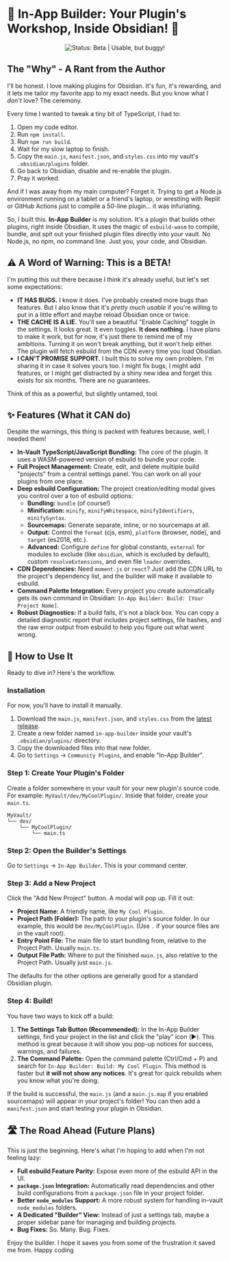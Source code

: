 # 🚀 In-App Builder: Your Plugin's Workshop, Inside Obsidian! 🚀

<p align="center">
  <img src="https://img.shields.io/badge/status-BETA%20%7C%20Usable,%20but%20buggy!-orange" alt="Status: Beta | Usable, but buggy!">
</p>

## The "Why" - A Rant from the Author

I'll be honest. I love making plugins for Obsidian. It's fun, it's rewarding, and it lets me tailor my favorite app to my exact needs. But you know what I *don't* love? The ceremony.

Every time I wanted to tweak a tiny bit of TypeScript, I had to:
1.  Open my code editor.
2.  Run `npm install`.
3.  Run `npm run build`.
4.  Wait for my slow laptop to finish.
5.  Copy the `main.js`, `manifest.json`, and `styles.css` into my vault's `.obsidian/plugins` folder.
6.  Go back to Obsidian, disable and re-enable the plugin.
7.  Pray it worked.

And if I was away from my main computer? Forget it. Trying to get a Node.js environment running on a tablet or a friend's laptop, or wrestling with Replit or GitHub Actions just to compile a 50-line plugin... it was infuriating.

So, I built this. **In-App Builder** is my solution. It's a plugin that builds other plugins, right inside Obsidian. It uses the magic of `esbuild-wasm` to compile, bundle, and spit out your finished plugin files directly into your vault. No Node.js, no npm, no command line. Just you, your code, and Obsidian.

## ⚠️ A Word of Warning: This is a BETA!

I'm putting this out there because I think it's already useful, but let's set some expectations:

*   **IT HAS BUGS.** I know it does. I've probably created more bugs than features. But I also know that it's *pretty much usable* if you're willing to put in a little effort and maybe reload Obsidian once or twice.
*   **THE CACHE IS A LIE.** You'll see a beautiful "Enable Caching" toggle in the settings. It looks great. It even toggles. **It does nothing.** I have plans to make it work, but for now, it's just there to remind me of my ambitions. Turning it on won't break anything, but it won't help either. The plugin will fetch esbuild from the CDN every time you load Obsidian.
*   **I CAN'T PROMISE SUPPORT.** I built this to solve my own problem. I'm sharing it in case it solves yours too. I might fix bugs, I might add features, or I might get distracted by a shiny new idea and forget this exists for six months. There are no guarantees.

Think of this as a powerful, but slightly untamed, tool.

## ✨ Features (What it CAN do)

Despite the warnings, this thing is packed with features because, well, I needed them!

*   **In-Vault TypeScript/JavaScript Bundling:** The core of the plugin. It uses a WASM-powered version of esbuild to bundle your code.
*   **Full Project Management:** Create, edit, and delete multiple build "projects" from a central settings panel. You can work on all your plugins from one place.
*   **Deep esbuild Configuration:** The project creation/editing modal gives you control over a ton of esbuild options:
    *   **Bundling:** `bundle` (of course!)
    *   **Minification:** `minify`, `minifyWhitespace`, `minifyIdentifiers`, `minifySyntax`.
    *   **Sourcemaps:** Generate separate, inline, or no sourcemaps at all.
    *   **Output:** Control the `format` (cjs, esm), `platform` (browser, node), and `target` (es2018, etc.).
    *   **Advanced:** Configure `define` for global constants, `external` for modules to exclude (like `obsidian`, which is excluded by default), custom `resolveExtensions`, and even file `loader` overrides.
*   **CDN Dependencies:** Need `moment.js` or `react`? Just add the CDN URL to the project's dependency list, and the builder will make it available to esbuild.
*   **Command Palette Integration:** Every project you create automatically gets its own command in Obsidian: `In-App Builder: Build: [Your Project Name]`.
*   **Robust Diagnostics:** If a build fails, it's not a black box. You can copy a detailed diagnostic report that includes project settings, file hashes, and the raw error output from esbuild to help you figure out what went wrong.

## 🔧 How to Use It

Ready to dive in? Here's the workflow.

### Installation
For now, you'll have to install it manually.
1.  Download the `main.js`, `manifest.json`, and `styles.css` from the [latest release](https://github.com/Yuichi-Aragi/IAB/releases).
2.  Create a new folder named `in-app-builder` inside your vault's `.obsidian/plugins/` directory.
3.  Copy the downloaded files into that new folder.
4.  Go to `Settings` -> `Community Plugins`, and enable "In-App Builder".

### Step 1: Create Your Plugin's Folder
Create a folder somewhere in your vault for your new plugin's source code. For example: `MyVault/dev/MyCoolPlugin/`. Inside that folder, create your `main.ts`.

```
MyVault/
└── dev/
    └── MyCoolPlugin/
        └── main.ts
```

### Step 2: Open the Builder's Settings
Go to `Settings` -> `In-App Builder`. This is your command center.

### Step 3: Add a New Project
Click the "Add New Project" button. A modal will pop up. Fill it out:

*   **Project Name:** A friendly name, like `My Cool Plugin`.
*   **Project Path (Folder):** The path to your plugin's source folder. In our example, this would be `dev/MyCoolPlugin`. (Use `.` if your source files are in the vault root).
*   **Entry Point File:** The main file to start bundling from, relative to the Project Path. Usually `main.ts`.
*   **Output File Path:** Where to put the finished `main.js`, also relative to the Project Path. Usually just `main.js`.

The defaults for the other options are generally good for a standard Obsidian plugin.

### Step 4: Build!
You have two ways to kick off a build:

1.  **The Settings Tab Button (Recommended):** In the In-App Builder settings, find your project in the list and click the "play" icon (▶️). This method is great because it will show you pop-up notices for success, warnings, and failures.
2.  **The Command Palette:** Open the command palette (Ctrl/Cmd + P) and search for `In-App Builder: Build: My Cool Plugin`. This method is faster but **it will not show any notices**. It's great for quick rebuilds when you know what you're doing.

If the build is successful, the `main.js` (and a `main.js.map` if you enabled sourcemaps) will appear in your project's folder! You can then add a `manifest.json` and start testing your plugin in Obsidian.

## 🛣️ The Road Ahead (Future Plans)

This is just the beginning. Here's what I'm hoping to add when I'm not feeling lazy:

*   **Full esbuild Feature Parity:** Expose even more of the esbuild API in the UI.
*   **`package.json` Integration:** Automatically read dependencies and other build configurations from a `package.json` file in your project folder.
*   **Better `node_modules` Support:** A more robust system for handling in-vault `node_modules` folders.
*   **A Dedicated "Builder" View:** Instead of just a settings tab, maybe a proper sidebar pane for managing and building projects.
*   **Bug Fixes:** So. Many. Bug. Fixes.

Enjoy the builder. I hope it saves you from some of the frustration it saved me from. Happy coding
